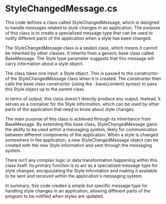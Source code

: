 # StyleChangedMessage.cs

This code defines a class called StyleChangedMessage, which is designed to handle messages related to style changes in an application. The purpose of this class is to create a specialized message type that can be used to notify different parts of the application when a style has been changed.

The StyleChangedMessage class is a sealed class, which means it cannot be inherited by other classes. It inherits from a generic base class called BaseMessage. The Style type parameter suggests that this message will carry information about a style object.

The class takes one input: a Style object. This is passed to the constructor of the StyleChangedMessage class when it is created. The constructor then calls the base class constructor (using the : base(content) syntax) to pass this Style object up to the parent class.

In terms of output, this class doesn't directly produce any output. Instead, it serves as a container for the Style information, which can be used by other parts of the application that need to know about style changes.

The main purpose of this class is achieved through its inheritance from BaseMessage. By extending this base class, StyleChangedMessage gains the ability to be used within a messaging system, likely for communication between different components of the application. When a style is changed somewhere in the application, a new StyleChangedMessage object can be created with the new Style information and sent through the messaging system.

There isn't any complex logic or data transformation happening within this class itself. Its primary function is to act as a specialized message type for style changes, encapsulating the Style information and making it available to be sent and received within the application's messaging system.

In summary, this code creates a simple but specific message type for handling style changes in an application, allowing different parts of the program to be notified when styles are updated.